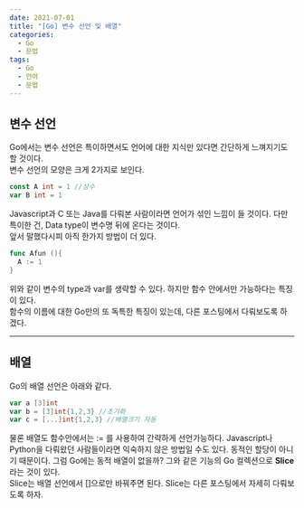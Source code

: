 ```yaml
---
date: 2021-07-01
title: "[Go] 변수 선언 및 배열"
categories:
  - Go
  - 문법
tags:
  - Go
  - 언어
  - 문법
---
```


## 변수 선언

Go에서는 변수 선언은 특이하면서도 언어에 대한 지식만 있다면 간단하게 느껴지기도 할 것이다.  
변수 선언의 모양은 크게 2가지로 보인다.

```go
const A int = 1 //상수
var B int = 1
```

Javascript과 C 또는 Java를 다뤄본 사람이라면 언어가 섞인 느낌이 들 것이다. 다만 특이한 건, Data type이 변수명 뒤에 온다는 것이다.  
앞서 말했다시피 아직 한가지 방법이 더 있다.

```go
func Afun (){
  A := 1
}
```

위와 같이 변수의 type과 var를 생략할 수 있다. 하지만 함수 안에서만 가능하다는 특징이 있다.  
함수의 이름에 대한 Go만의 또 독특한 특징이 있는데, 다른 포스팅에서 다뤄보도록 하겠다.

---

## 배열

Go의 배열 선언은 아래와 같다.

```go
var a [3]int
var b = [3]int{1,2,3} //초기화
var c = [...]int{1,2,3} //배열크기 자동
```

물론 배열도 함수안에서는 := 를 사용하여 간략하게 선언가능하다. Javascript나 Python을 다뤄왔던 사람들이라면 익숙하지 않은 방법일 수도 있다. 동적인 할당이 아니기 때문이다. 그럼 Go에는 동적 배열이 없을까? 그와 같은 기능의 Go 컬렉션으로 **Slice**라는 것이 있다.  
Slice는 배열 선언에서 []으로만 바꿔주면 된다. Slice는 다른 포스팅에서 자세히 다뤄보도록 하자.

